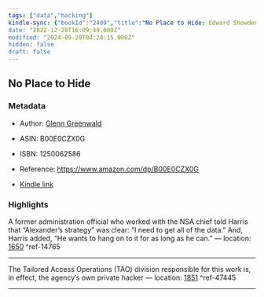 ```yaml
---
tags: ["data","hacking"]
kindle-sync: {"bookId":"2409","title":"No Place to Hide: Edward Snowden, the NSA, and the U.S. Surveillance State","author":"Glenn Greenwald","asin":"B00E0CZX0G","lastAnnotatedDate":"2015-02-28","bookImageUrl":"https://m.media-amazon.com/images/I/717C3YRXF9L._SY160.jpg","highlightsCount":2}
date: "2022-12-28T16:09:49.000Z"
modified: "2024-09-20T04:24:15.000Z"
hidden: false
draft: false
---
```

## No Place to Hide
### Metadata

* Author: [Glenn Greenwald](https://www.amazon.com/Glenn-Greenwald/e/B00O2CN5ZE/ref=dp_byline_cont_ebooks_1)

* ASIN: B00E0CZX0G

* ISBN: 1250062586

* Reference: <https://www.amazon.com/dp/B00E0CZX0G>

* [Kindle link](kindle://book?action=open&asin=B00E0CZX0G)

### Highlights

A former administration official who worked with the NSA chief told Harris that “Alexander’s strategy” was clear: “I need to get all of the data.” And, Harris added, “He wants to hang on to it for as long as he can.” — location: [1650](kindle://book?action=open&asin=B00E0CZX0G&location=1650) ^ref-14765

---

The Tailored Access Operations (TAO) division responsible for this work is, in effect, the agency’s own private hacker — location: [1851](kindle://book?action=open&asin=B00E0CZX0G&location=1851) ^ref-47445

---
